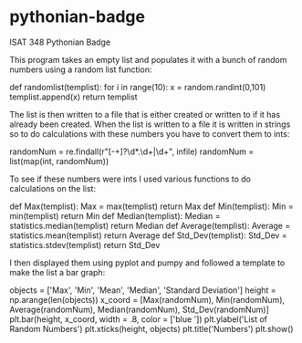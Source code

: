 # pythonian-badge
ISAT 348 Pythonian Badge

This program takes an empty list and populates it with a bunch of random numbers using a random list function:

def randomlist(templist):
    for i in range(10):
        x = random.randint(0,101)
        templist.append(x)
    return templist



The list is then written to a file that is either created or written to if it has already been created. When the list is written to a file it is written in strings so to do calculations with these numbers you have to convert them to ints:

randomNum = re.findall(r"[-+]?\d*\.\d+|\d+", infile)
randomNum  = list(map(int, randomNum))

To see if these numbers were ints I used various functions to do calculations on the list:

def Max(templist):
    Max = max(templist)
    return Max
def Min(templist):
    Min = min(templist)
    return Min
def Median(templist):
    Median = statistics.median(templist)
    return Median
def Average(templist):
    Average = statistics.mean(templist)
    return Average
def Std_Dev(templist):
    Std_Dev = statistics.stdev(templist)
    return Std_Dev

I then displayed them using pyplot and pumpy and followed a template to make the list a bar graph:

objects = ['Max', 'Min', 'Mean', 'Median', 'Standard Deviation']
height = np.arange(len(objects))
x_coord = [Max(randomNum), Min(randomNum), Average(randomNum), Median(randomNum),
Std_Dev(randomNum)]
plt.bar(height, x_coord, width = .8, color = ['blue
                                              '])
plt.ylabel('List of Random Numbers')
plt.xticks(height, objects)
plt.title('Numbers')
plt.show()
